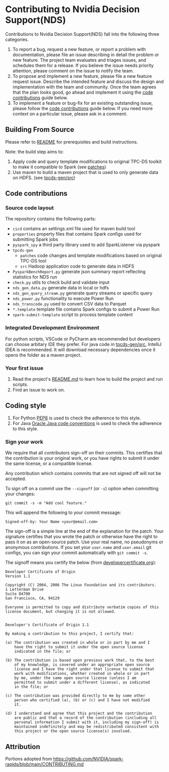 # Contributing to Nvidia Decision Support(NDS)

Contributions to Nvidia Decision Support(NDS) fall into the following three categories.

1. To report a bug, request a new feature, or report a problem with
    documentation, please file an issue
    describing in detail the problem or new feature. The project team evaluates
    and triages issues, and schedules them for a release. If you believe the
    issue needs priority attention, please comment on the issue to notify the
    team.
2. To propose and implement a new feature, please file a new feature request
    issue. Describe the
    intended feature and discuss the design and implementation with the team and
    community. Once the team agrees that the plan looks good, go ahead and
    implement it using the [code contributions](#code-contributions) guide below.
3. To implement a feature or bug-fix for an existing outstanding issue, please
    follow the [code contributions](#code-contributions) guide below. If you
    need more context on a particular issue, please ask in a comment.

## Building From Source
Please refer to [README](./README.md#prerequisites) for prerequisites and build instructions.

Note: the build step aims to:
1. Apply code and query template modifications to original TPC-DS toolkit to make it compatible to
Spark (see [patches](./tpcds-gen/patches/))
2. Use maven to build a maven project that is used to only generate data on HDFS.
(see [tpcds-gen/src](./tpcds-gen/src/))

## Code contributions

### Source code layout

The repository contains the following parts:

- `cicd` contains an settings.xml file used for maven build tool
- `properties` property files that contains Spark configs used for submitting Spark jobs
- `pyspark_spy` a third party library used to add SparkListener via pyspark
- `tpcds-gen`
    - `patches` code changes and template modifications based on original TPC-DS tool
    - `src` Hadoop application code to generate data in HDFS
- `PysparkBenchReport.py` generate json summary report reflecting statistics for NDS run
- `check.py` utils to check build and validate input
- `nds_gen_data.py` generate data in local or hdfs
- `nds_gen_query_stream.py` generate query streams or specific query
- `nds_power.py` functionality to execute Power Run
- `nds_transcode.py` used to convert CSV data to Parquet
- `*.template` template file contains Spark configs to submit a Power Run
- `spark-submit-template` script to process template content

### Integrated Development Environment
For python scripts, VSCode or PyCharm are recommended but developers can choose arbitary IDE they prefer.
For java code in [tpcds-gen/src](./tpcds-gen/src/), IntelliJ IDEA is recommended.
It will download necessary dependencies once it opens the folder as a maven project.

### Your first issue

1. Read the project's [README.md](./README.md) to learn how to build the project and run scripts.
2. Find an issue to work on.

## Coding style
1. For Python [PEP8](https://www.python.org/dev/peps/pep-0008) is used to check the adherence to this style.
2. For Java [Oracle Java code conventions](http://www.oracle.com/technetwork/java/codeconvtoc-136057.html) is used to check the adherence to this style.

### Sign your work

We require that all contributors sign-off on their commits. This certifies that the contribution is
your original work, or you have rights to submit it under the same license, or a compatible license.

Any contribution which contains commits that are not signed off will not be accepted.

To sign off on a commit use the `--signoff` (or `-s`) option when committing your changes:

```shell
git commit -s -m "Add cool feature."
```

This will append the following to your commit message:

```
Signed-off-by: Your Name <your@email.com>
```

The sign-off is a simple line at the end of the explanation for the patch. Your signature certifies
that you wrote the patch or otherwise have the right to pass it on as an open-source patch. Use your
real name, no pseudonyms or anonymous contributions.  If you set your `user.name` and `user.email`
git configs, you can sign your commit automatically with `git commit -s`.


The signoff means you certify the below (from [developercertificate.org](https://developercertificate.org)):

```
Developer Certificate of Origin
Version 1.1

Copyright (C) 2004, 2006 The Linux Foundation and its contributors.
1 Letterman Drive
Suite D4700
San Francisco, CA, 94129

Everyone is permitted to copy and distribute verbatim copies of this
license document, but changing it is not allowed.


Developer's Certificate of Origin 1.1

By making a contribution to this project, I certify that:

(a) The contribution was created in whole or in part by me and I
    have the right to submit it under the open source license
    indicated in the file; or

(b) The contribution is based upon previous work that, to the best
    of my knowledge, is covered under an appropriate open source
    license and I have the right under that license to submit that
    work with modifications, whether created in whole or in part
    by me, under the same open source license (unless I am
    permitted to submit under a different license), as indicated
    in the file; or

(c) The contribution was provided directly to me by some other
    person who certified (a), (b) or (c) and I have not modified
    it.

(d) I understand and agree that this project and the contribution
    are public and that a record of the contribution (including all
    personal information I submit with it, including my sign-off) is
    maintained indefinitely and may be redistributed consistent with
    this project or the open source license(s) involved.
```

## Attribution
Portions adopted from https://github.com/NVIDIA/spark-rapids/blob/main/CONTRIBUTING.md
